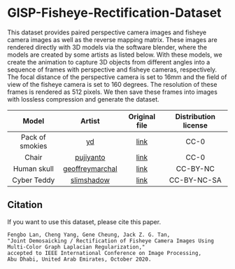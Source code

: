 # GISP-Fisheye-Rectification-Dataset

This dataset provides paired perspective camera images and fisheye camera images as well as the reverse mapping matrix. These images are rendered directly with 3D models via the software blender, where the models are created by some artists as listed below. With these models, we create the animation to capture 3D objects from different angles into a sequence of frames with perspective and fisheye cameras, respectively. The focal distance of the perspective camera is set to 16mm and the field of view of the fisheye camera is set to 160 degrees. The resolution of these frames is rendered as 512 pixels. We then save these frames into images with lossless compression and generate the dataset.

| Model        | Artist           | Original file  | Distribution license |
| :-------------: |:-------------:| :-------------:| :-----:|
| Pack of smokies      | [yd](https://www.blendswap.com/profile/5455)      |   [link](https://www.blendswap.com/blend/24690) | CC-0|
| Chair      | [pujiyanto](https://www.blendswap.com/profile/918426)      |   [link](https://www.blendswap.com/blend/24551) | CC-0|
| Human skull      | [geoffreymarchal](https://www.blendswap.com/profile/180520)      |   [link](https://www.blendswap.com/blend/24551) | CC-BY-NC|
| Cyber Teddy      | [slimshadow](https://www.blendswap.com/profile/223336)      |   [link](https://www.blendswap.com/blend/22229) | CC-BY-NC-SA |

## Citation
If you want to use this dataset, please cite this paper.
```
Fengbo Lan, Cheng Yang, Gene Cheung, Jack Z. G. Tan, 
"Joint Demosaicking / Rectification of Fisheye Camera Images Using Multi-Color Graph Laplacian Regularization," 
accepted to IEEE International Conference on Image Processing, 
Abu Dhabi, United Arab Emirates, October 2020.
```
